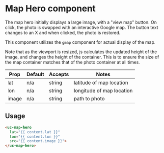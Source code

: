 # Map Hero component

The map hero initially displays a large image, with a "view map" button. On click, the photo is swapped with an interactive Google map. The button text changes to an X and when clicked, the photo is restored. 

This component utilizes the `gmap` component for actual display of the map.

Note that as the viewport is resized, js calculates the updated height of the image, and changes the height of the container. This is to ensure the size of the map container matches that of the photo container at all times.

| Prop  | Default | Accepts | Notes                     |
|-------|---------|---------|---------------------------|
| lat   | n/a     | string  | latitude of map location  |
| lon   | n/a     | string  | longitude of map location |
| image | n/a     | string  | path to photo             |

## Usage

```html
<uc-map-hero
  lat="{{ content.lat }}"
  lon="{{ content.lon }}"
  src="{{ content.image }}">
</uc-map-hero>
```
